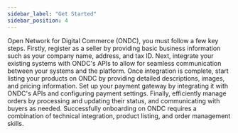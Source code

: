 ```yaml
---
sidebar_label: "Get Started"
sidebar_position: 4
---
```


Open Network for Digital Commerce (ONDC), you must follow a few key steps. Firstly, register as a seller by providing basic business information such as your company name, address, and tax ID. Next, integrate your existing systems with ONDC's APIs to allow for seamless communication between your systems and the platform. Once integration is complete, start listing your products on ONDC by providing detailed descriptions, images, and pricing information. Set up your payment gateway by integrating it with ONDC's APIs and configuring payment settings. Finally, efficiently manage orders by processing and updating their status, and communicating with buyers as needed. Successfully onboarding on ONDC requires a combination of technical integration, product listing, and order management skills.
